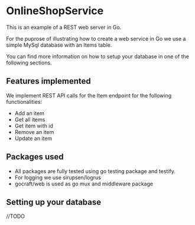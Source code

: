 # OnlineShopService

This is an example of a REST web server in Go.

For the puprose of illustrating how to create a web service in Go we use a simple MySql database with an Items table.

You can find more information on how to setup your database in one of the following sections.

## Features implemented

We implement REST API calls for the Item endpoint for the following functionalities:

- Add an item
- Get all items
- Get item with id
- Remove an item
- Update an item

## Packages used

- All packages are fully tested using go testing package and testify.
- For logging we use sirupsen/logrus
- gocraft/web is used as go mux and middleware package

## Setting up your database

//TODO
